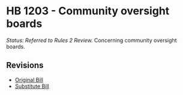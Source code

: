 # HB 1203 - Community oversight boards
*Status: Referred to Rules 2 Review.*
Concerning community oversight boards.

## Revisions
* [Original Bill](1/)
* [Substitute Bill](S/)